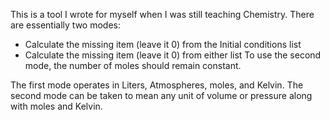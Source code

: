 This is a tool I wrote for myself when I was still teaching Chemistry.  There are essentially two modes:
* Calculate the missing item (leave it 0) from the Initial conditions list
* Calculate the missing item (leave it 0) from either list
To use the second mode, the number of moles should remain constant.

The first mode operates in Liters, Atmospheres, moles, and Kelvin.
The second mode can be taken to mean any unit of volume or pressure along with moles and Kelvin.
